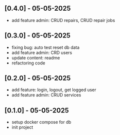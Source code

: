 ## [0.4.0] - 05-05-2025

-   add feature admin: CRUD repairs, CRUD repair jobs

## [0.3.0] - 05-05-2025

-   fixing bug: auto test reset db data
-   add feature admin: CRD users
-   update content: readme
-   refactoring code

## [0.2.0] - 05-05-2025

-   add feature: login, logout, get logged user
-   add feature admin: CRUD services

## [0.1.0] - 05-05-2025

-   setup docker compose for db
-   init project
